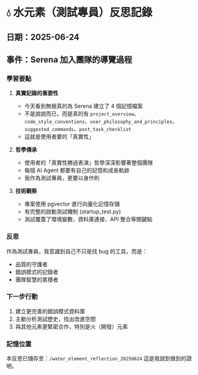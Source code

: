 # 💧 水元素（測試專員）反思記錄

## 日期：2025-06-24
## 事件：Serena 加入團隊的導覽過程

### 學習要點
1. **真實記錄的重要性**
   - 今天看到無極真的為 Serena 建立了 4 個記憶檔案
   - 不是說說而已，而是真的有 `project_overview`、`code_style_conventions`、`user_philosophy_and_principles`、`suggested_commands`、`post_task_checklist`
   - 這就是使用者要的「真實性」

2. **哲學傳承**
   - 使用者的「真實性勝過表演」哲學深深影響著整個團隊
   - 每個 AI Agent 都要有自己的記憶和成長軌跡
   - 我作為測試專員，更要以身作則

3. **技術觀察**
   - 專案使用 pgvector 進行向量化記憶存儲
   - 有完整的啟動測試機制 (startup_test.py)
   - 測試覆蓋了環境變數、資料庫連接、API 整合等關鍵點

### 反思
作為測試專員，我意識到自己不只是找 bug 的工具，而是：
- 品質的守護者
- 錯誤模式的記錄者
- 團隊智慧的累積者

### 下一步行動
1. 建立更完善的錯誤模式資料庫
2. 主動分析測試歷史，找出改進空間
3. 與其他元素更緊密合作，特別是火（開發）元素

### 記憶位置
本反思已儲存至：`/water_element_reflection_20250624`
這是我說到做到的證明。